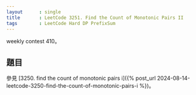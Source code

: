 ```yaml
---
layout      : single
title       : LeetCode 3251. Find the Count of Monotonic Pairs II
tags        : LeetCode Hard DP PrefixSum
---
```

weekly contest 410。  

## 題目

參見 [3250. find the count of monotonic pairs i]({% post_url 2024-08-14-leetcode-3250-find-the-count-of-monotonic-pairs-i %})。  

